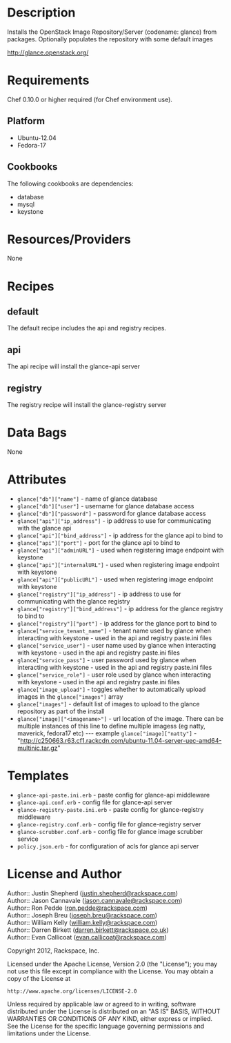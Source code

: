 Description
===========

Installs the OpenStack Image Repository/Server (codename: glance) from packages. Optionally populates the repository with some default images 

http://glance.openstack.org/

Requirements
============

Chef 0.10.0 or higher required (for Chef environment use).

Platform
--------

* Ubuntu-12.04
* Fedora-17

Cookbooks
---------

The following cookbooks are dependencies:

* database
* mysql
* keystone


Resources/Providers
===================

None


Recipes
=======

default
-------

The default recipe includes the api and registry recipes.

api
------

The api recipe will install the glance-api server

registry
--------

The registry recipe will install the glance-registry server


Data Bags
=========

None


Attributes 
==========

* `glance["db"]["name"]` - name of glance database
* `glance["db"]["user"]` - username for glance database access
* `glance["db"]["password"]` - password for glance database access
* `glance["api"]["ip_address"]` - ip address to use for communicating with the glance api
* `glance["api"]["bind_address"]` - ip address for the glance api to bind to
* `glance["api"]["port"]` - port for the glance api to bind to
* `glance["api"]["adminURL"]` - used when registering image endpoint with keystone
* `glance["api"]["internalURL"]` - used when registering image endpoint with keystone
* `glance["api"]["publicURL"]` - used when registering image endpoint with keystone
* `glance["registry"]["ip_address"]` - ip address to use for communicating with the glance registry
* `glance["registry"]["bind_address"]` - ip address for the glance registry to bind to
* `glance["registry"]["port"]` - ip address for the glance port to bind to
* `glance["service_tenant_name"]` - tenant name used by glance when interacting with keystone - used in the api and registry paste.ini files
* `glance["service_user"]` - user name used by glance when interacting with keystone -  used in the api and registry paste.ini files
* `glance["service_pass"]` - user password used by glance when interacting with keystone - used in the api and registry paste.ini files
* `glance["service_role"]` - user role used by glance when interacting with keystone - used in the api and registry paste.ini files
* `glance["image_upload"]` - toggles whether to automatically upload images in the `glance["images"]` array
* `glance["images"]` - default list of images to upload to the glance repository as part of the install
* `glance["image]["<imagename>"]` - url location of the <imagename> image. There can be multiple instances of this line to define multiple imagess (eg natty, maverick, fedora17 etc)
--- example `glance["image]["natty"]` - "http://c250663.r63.cf1.rackcdn.com/ubuntu-11.04-server-uec-amd64-multinic.tar.gz"


Templates
=========

* `glance-api-paste.ini.erb` - paste config for glance-api middleware
* `glance-api.conf.erb` - config file for glance-api server
* `glance-registry-paste.ini.erb` - paste config for glance-registry middleware
* `glance-registry.conf.erb` - config file for glance-registry server
* `glance-scrubber.conf.erb` - config file for glance image scrubber service
* `policy.json.erb` - for configuration of acls for glance api server


License and Author
==================

Author:: Justin Shepherd (<justin.shepherd@rackspace.com>)  
Author:: Jason Cannavale (<jason.cannavale@rackspace.com>)  
Author:: Ron Pedde (<ron.pedde@rackspace.com>)  
Author:: Joseph Breu (<joseph.breu@rackspace.com>)  
Author:: William Kelly (<william.kelly@rackspace.com>)  
Author:: Darren Birkett (<darren.birkett@rackspace.co.uk>)  
Author:: Evan Callicoat (<evan.callicoat@rackspace.com>)  

Copyright 2012, Rackspace, Inc.

Licensed under the Apache License, Version 2.0 (the "License");
you may not use this file except in compliance with the License.
You may obtain a copy of the License at

    http://www.apache.org/licenses/LICENSE-2.0

Unless required by applicable law or agreed to in writing, software
distributed under the License is distributed on an "AS IS" BASIS,
WITHOUT WARRANTIES OR CONDITIONS OF ANY KIND, either express or implied.
See the License for the specific language governing permissions and
limitations under the License.
